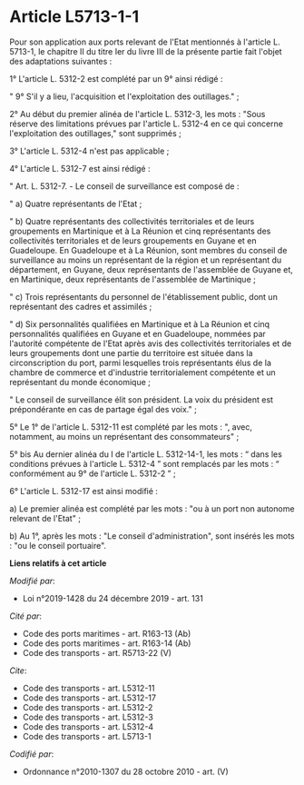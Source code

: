 # Article L5713-1-1

Pour son application aux ports relevant de l'Etat mentionnés à l'article L. 5713-1, le chapitre II du titre Ier du livre III
de la présente partie fait l'objet des adaptations suivantes :

1° L'article L. 5312-2 est complété par un 9° ainsi rédigé :

" 9° S'il y a lieu, l'acquisition et l'exploitation des outillages." ;

2° Au début du premier alinéa de l'article L. 5312-3, les mots : "Sous réserve des limitations prévues par l'article L.
5312-4 en ce qui concerne l'exploitation des outillages," sont supprimés ;

3° L'article L. 5312-4 n'est pas applicable ;

4° L'article L. 5312-7 est ainsi rédigé :

" Art. L. 5312-7. - Le conseil de surveillance est composé de :

" a) Quatre représentants de l'Etat ;

" b) Quatre représentants des collectivités territoriales et de leurs groupements en Martinique et à La Réunion et cinq
représentants des collectivités territoriales et de leurs groupements en Guyane et en Guadeloupe. En Guadeloupe et à La
Réunion, sont membres du conseil de surveillance au moins un représentant de la région et un représentant du département, en
Guyane, deux représentants de l'assemblée de Guyane et, en Martinique, deux représentants de l'assemblée de Martinique ;

" c) Trois représentants du personnel de l'établissement public, dont un représentant des cadres et assimilés ;

" d) Six personnalités qualifiées en Martinique et à La Réunion et cinq personnalités qualifiées en Guyane et en Guadeloupe,
nommées par l'autorité compétente de l'Etat après avis des collectivités territoriales et de leurs groupements dont une
partie du territoire est située dans la circonscription du port, parmi lesquelles trois représentants élus de la chambre de
commerce et d'industrie territorialement compétente et un représentant du monde économique ;

" Le conseil de surveillance élit son président. La voix du président est prépondérante en cas de partage égal des voix." ;

5° Le 1° de l'article L. 5312-11 est complété par les mots : ", avec, notamment, au moins un représentant des
consommateurs" ;

5° bis Au dernier alinéa du I de l'article L. 5312-14-1, les mots : “ dans les conditions prévues à l'article L. 5312-4 ”
sont remplacés par les mots : “ conformément au 9° de l'article L. 5312-2 ” ;

6° L'article L. 5312-17 est ainsi modifié :

a) Le premier alinéa est complété par les mots : "ou à un port non autonome relevant de l'Etat" ;

b) Au 1°, après les mots : "Le conseil d'administration", sont insérés les mots : "ou le conseil portuaire".

**Liens relatifs à cet article**

_Modifié par_:

  - Loi n°2019-1428 du 24 décembre 2019 - art. 131

_Cité par_:

  - Code des ports maritimes - art. R163-13 (Ab)
  - Code des ports maritimes - art. R163-14 (Ab)
  - Code des transports - art. R5713-22 (V)

_Cite_:

  - Code des transports - art. L5312-11
  - Code des transports - art. L5312-17
  - Code des transports - art. L5312-2
  - Code des transports - art. L5312-3
  - Code des transports - art. L5312-4
  - Code des transports - art. L5713-1

_Codifié par_:

  - Ordonnance n°2010-1307 du 28 octobre 2010 - art. (V)
